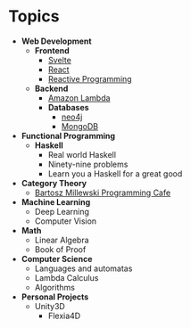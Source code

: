 # Topics 

- **Web Development**
  - **Frontend**
    - [Svelte](https://svelte.dev/)
    - [React](https://reactjs.org/)
    - [Reactive Programming](https://rxjs-dev.firebaseapp.com/)
  - **Backend**
    - [Amazon Lambda](https://aws.amazon.com/lambda)
    - **Databases**
      - [neo4j](https://neo4j.com/)
      - [MongoDB](https://www.mongodb.com/)
- **Functional Programming**
  - **Haskell**
    - Real world Haskell
    - Ninety-nine problems
    - Learn you a Haskell for a great good
- **Category Theory**
  - [Bartosz Millewski Programming Cafe](https://bartoszmilewski.com/)
- **Machine Learning**
  - Deep Learning
  - Computer Vision
- **Math**
  - Linear Algebra
  - Book of Proof
- **Computer Science**
  - Languages and automatas
  - Lambda Calculus
  - Algorithms
- **Personal Projects**
  - Unity3D
    - Flexia4D